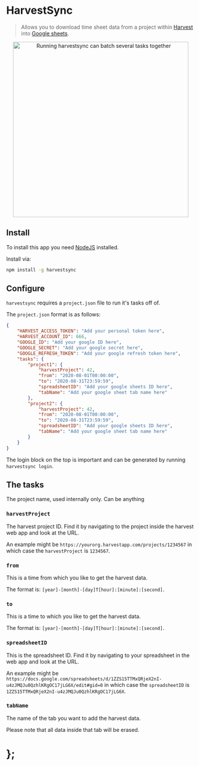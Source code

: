 # HarvestSync

> Allows you to download time sheet data from a project within [Harvest](https://www.getharvest.com/) into [Google sheets](https://docs.google.com/spreadsheets).

<p align="center"><img src="https://raw.githubusercontent.com/dominikwilkowski/harvestsync/released/assets/harvestsync.gif" width="468" alt="Running harvestsync can batch several tasks together"></p>

## Install

To install this app you need [NodeJS](https://nodejs.org/en/) installed.

Install via:

```sh
npm install -g harvestsync
```

## Configure

`harvestsync` requires a `project.json` file to run it's tasks off of.

The `project.json` format is as follows:

```json
{
	"HARVEST_ACCESS_TOKEN": "Add your personal token here",
	"HARVEST_ACCOUNT_ID": 666,
	"GOOGLE_ID": "Add your google ID here",
	"GOOGLE_SECRET": "Add your google secret here",
	"GOOGLE_REFRESH_TOKEN": "Add your google refresh token here",
	"tasks": {
		"project1": {
			"harvestProject": 42,
			"from": "2020-08-01T00:00:00",
			"to": "2020-08-31T23:59:59",
			"spreadsheetID": "Add your google sheets ID here",
			"tabName": "Add your google sheet tab name here"
		},
		"project2": {
			"harvestProject": 42,
			"from": "2020-08-01T00:00:00",
			"to": "2020-08-31T23:59:59",
			"spreadsheetID": "Add your google sheets ID here",
			"tabName": "Add your google sheet tab name here"
		}
	}
}
```

The login block on the top is important and can be generated by running `harvestsync login`.

## The tasks

The project name, used internally only. Can be anything

### `harvestProject`

The harvest project ID. Find it by navigating to the project inside the harvest web app and look at the URL.

An example might be `https://yourorg.harvestapp.com/projects/1234567` in which case the `harvestProject` is `1234567`.

### `from`

This is a time from which you like to get the harvest data.

The format is: `[year]-[month]-[day]T[hour]:[minute]:[second]`.

### `to`

This is a time to which you like to get the harvest data.

The format is: `[year]-[month]-[day]T[hour]:[minute]:[second]`.

### `spreadsheetID`

This is the spreadsheet ID. Find it by navigating to your spreadsheet in the web app and look at the URL.

An example might be `https://docs.google.com/spreadsheets/d/1ZZS15TTMxQRjeX2nI-u4zJMQJu0QzhlKRgOC17jLG6X/edit#gid=0`
in which case the `spreadsheetID` is `1ZZS15TTMxQRjeX2nI-u4zJMQJu0QzhlKRgOC17jLG6X`.

### `tabName`

The name of the tab you want to add the harvest data.

Please note that all data inside that tab will be erased.

# };
